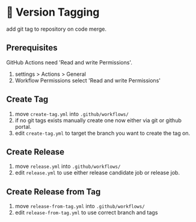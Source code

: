 # 🔖 Version Tagging
add git tag to repository on code merge.

## Prerequisites
GitHub Actions need 'Read and write Permissions'.
1. settings > Actions > General 
1. Workflow Permissions select 'Read and write Permissions'

## Create Tag
1. move  `create-tag.yml` into `.github/workflows/`
1. if no git tags exists manually create one now either via git or github portal.
1. edit `create-tag.yml`  to target the branch you want to create the tag on.

## Create Release
1. move  `release.yml` into `.github/workflows/`
1. edit `release.yml` to use either release candidate job or release job.

## Create Release from Tag
1. move  `release-from-tag.yml` into `.github/workflows/`
1. edit `release-from-tag.yml` to use correct branch and tags

